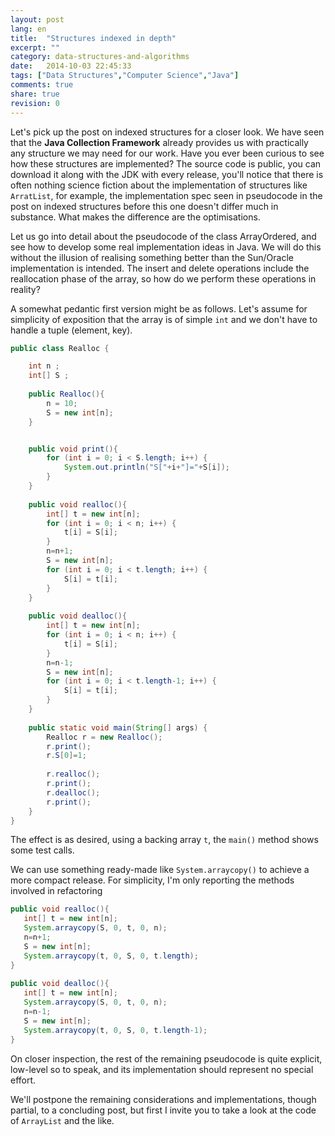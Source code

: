 ```yaml
---
layout: post
lang: en
title:  "Structures indexed in depth"
excerpt: ""
category: data-structures-and-algorithms
date:   2014-10-03 22:45:33
tags: ["Data Structures","Computer Science","Java"]
comments: true
share: true
revision: 0
---
```


Let's pick up the post on indexed structures for a closer look.
We have seen that the **Java Collection Framework** already provides us with practically any structure we may need for our work. Have you ever been curious to see how these structures are implemented? The source code is public, you can download it along with the JDK with every release, you'll notice that there is often nothing science fiction about the implementation of structures like `ArratList`, for example, the implementation spec seen in pseudocode in the post on indexed structures before this one doesn't differ much in substance. What makes the difference are the optimisations.

Let us go into detail about the pseudocode of the class ArrayOrdered, and see how to develop some real implementation ideas in Java.
We will do this without the illusion of realising something better than the Sun/Oracle implementation is intended.
The insert and delete operations include the reallocation phase of the array, so how do we perform these operations in reality?

A somewhat pedantic first version might be as follows. Let's assume for simplicity of exposition that the array is of simple `int` and we don't have to handle a tuple (element, key).

```java
public class Realloc {

    int n ;
    int[] S ;
    
    public Realloc(){
        n = 10;
        S = new int[n];
    }


    public void print(){
        for (int i = 0; i < S.length; i++) {
            System.out.println("S["+i+"]="+S[i]);
        }
    }
    
    public void realloc(){
        int[] t = new int[n];
        for (int i = 0; i < n; i++) {
            t[i] = S[i];
        }
        n=n+1;
        S = new int[n];
        for (int i = 0; i < t.length; i++) {
            S[i] = t[i];
        }
    }
    
    public void dealloc(){
        int[] t = new int[n];
        for (int i = 0; i < n; i++) {
            t[i] = S[i];
        }
        n=n-1;
        S = new int[n];
        for (int i = 0; i < t.length-1; i++) {
            S[i] = t[i];
        }
    }
    
    public static void main(String[] args) {
        Realloc r = new Realloc();
        r.print();
        r.S[0]=1;
        
        r.realloc();
        r.print();
        r.dealloc();
        r.print();
    }
}
```

The effect is as desired, using a backing array `t`, the `main()` method shows some test calls.

We can use something ready-made like `System.arraycopy()` to achieve a more compact release. For simplicity, I'm only reporting the methods involved in refactoring

```java
public void realloc(){
   int[] t = new int[n];
   System.arraycopy(S, 0, t, 0, n);
   n=n+1;
   S = new int[n];
   System.arraycopy(t, 0, S, 0, t.length);
}
    
public void dealloc(){
   int[] t = new int[n];
   System.arraycopy(S, 0, t, 0, n);
   n=n-1;
   S = new int[n];
   System.arraycopy(t, 0, S, 0, t.length-1);
}
```
On closer inspection, the rest of the remaining pseudocode is quite explicit, low-level so to speak, and its implementation should represent no special effort.

We'll postpone the remaining considerations and implementations, though partial, to a concluding post, but first I invite you to take a look at the code of `ArrayList` and the like.
